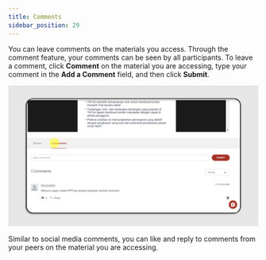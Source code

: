 ```yaml
---
title: Comments
sidebar_position: 29
---
```

You can leave comments on the materials you access. Through the comment feature, your comments can be seen by all participants. To leave a comment, click **Comment** on the material you are accessing, type your comment in the **Add a Comment** field, and then click **Submit**.

![](/img/comments-eng-1.png)

Similar to social media comments, you can like and reply to comments from your peers on the material you are accessing.
